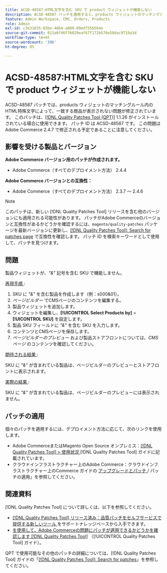 ```yaml
---
title: ACSD-48587:HTML文字を含む SKU で product ウィジェットが機能しない
description: ACSD-48587 パッチを適用すると、products ウィジェットのマッチングルールのHTML特殊文字によって、一致する商品が表示されないAdobe Commerceの問題を修正できます。
feature: Admin Workspace, CMS, Orders, Products
role: Admin
exl-id: c3e31835-03be-46b4-a080-09edf55b5b4e
source-git-commit: 011a6f46f76029eaf67f172b576e58dac9710a3d
workflow-type: tm+mt
source-wordcount: '396'
ht-degree: 0%

---
```


# ACSD-48587:HTML文字を含む SKU で product ウィジェットが機能しない

ACSD-48587 パッチでは、products ウィジェットのマッチングルール内のHTML特殊文字によって、一致する商品が表示されない問題が修正されています。 このパッチは、[[!DNL Quality Patches Tool (QPT)]](https://experienceleague.adobe.com/en/docs/commerce-operations/tools/quality-patches-tool/quality-patches-tool-to-self-serve-quality-patches) 1.1.26 がインストールされている場合に使用できます。 パッチ ID は ACSD-48587 です。 この問題はAdobe Commerce 2.4.7 で修正される予定であることに注意してください。

## 影響を受ける製品とバージョン

**Adobe Commerce バージョン用のパッチが作成されます。**

* Adobe Commerce（すべてのデプロイメント方法） 2.4.4

**Adobe Commerce バージョンとの互換性：**

* Adobe Commerce（すべてのデプロイメント方法） 2.3.7 ～ 2.4.6

>[!NOTE]
>
>このパッチは、新しい [!DNL Quality Patches Tool] リリースを含む他のバージョンにも適用される可能性があります。 パッチがAdobe Commerceのバージョンと互換性があるかどうかを確認するには、`magento/quality-patches` パッケージを最新バージョンに更新し、[[!DNL Quality Patches Tool]: Search for patches page](https://experienceleague.adobe.com/tools/commerce-quality-patches/index.html) で互換性を確認します。 パッチ ID を検索キーワードとして使用して、パッチを見つけます。

## 問題

製品ウィジェットが、*&quot;&amp;&quot;* 記号を含む SKU で機能しません。

<u> 再現手順 </u>:

1. SKU に *&quot;&amp;&quot;* を含む製品を作成します（例：s000&amp;01）。
1. *ページビルダー* でCMSページのコンテンツを編集する。
1. 製品ウィジェットを追加します。
1. ウィジェットを編集し、**[!UICONTROL Select Products by]** = **[!UICONTROL SKU]** を設定します。
1. 製品 SKU フィールドに *&quot;&amp;&quot;* を含む SKU を入力します。
1. コンテンツとCMSページを保存します。
1. *ページビルダーのプレビュー* および製品ストアフロントについては、*CMS ページ* のコンテンツを確認してください。

<u> 期待される結果 </u>:

SKU に *&quot;&amp;&quot;* が含まれている製品は、ページビルダーのプレビューとストアフロントに表示されます。

<u> 実際の結果 </u>:

SKU に *&quot;&amp;&quot;* が含まれている製品は、ページビルダーのプレビューには表示されません。

## パッチの適用

個々のパッチを適用するには、デプロイメント方法に応じて、次のリンクを使用します。

* Adobe CommerceまたはMagento Open Source オンプレミス：[[!DNL Quality Patches Tool] > 使用状況 ](/help/tools/quality-patches-tool/usage.md) [!DNL Quality Patches Tool] ガイドに記載されています。
* クラウドインフラストラクチャー上のAdobe Commerce：クラウドインフラストラクチャー上のCommerce ガイドの [ アップグレードとパッチ ](https://experienceleague.adobe.com/docs/commerce-cloud-service/user-guide/develop/upgrade/apply-patches.html)/ パッチの適用」を参照してください。

## 関連資料

[!DNL Quality Patches Tool] について詳しくは、以下を参照してください。

* [[!DNL Quality Patches Tool]  リリース済み：品質パッチをセルフサービスで提供する新しいツール ](https://experienceleague.adobe.com/en/docs/commerce-operations/tools/quality-patches-tool/quality-patches-tool-to-self-serve-quality-patches) をサポートナレッジベースから入手できます。
* [ を使用して、Adobe Commerceの問題にパッチが適用できるかどうかを確認します  [!DNL Quality Patches Tool]](/help/tools/quality-patches-tool/patches-available-in-qpt/check-patch-for-magento-issue-with-magento-quality-patches.md) （[!UICONTROL Quality Patches Tool] ガイド）。


QPT で使用可能なその他のパッチの詳細については、[!DNL Quality Patches Tool] ガイドの「[[!DNL Quality Patches Tool]: Search for patches](https://experienceleague.adobe.com/tools/commerce-quality-patches/index.html)」を参照してください。
